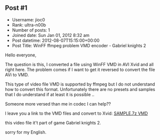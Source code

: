 ## Post #1
- Username: jioc0
- Rank: ultra-n00b
- Number of posts: 1
- Joined date: Sun Jan 01, 2012 8:32 am
- Post datetime: 2012-08-07T15:15:00+00:00
- Post Title: WinFF ffmpeg problem VMD encoder - Gabriel knights 2

Hello everyone,

The question is this, I converted a file using WinFF VMD in AVI Xvid and all right here.
The problem comes if I want to get it reversed to convert the file AVi to VMD.

This type of video file VMD is supported by ffmpeg but I do not understand how to convert
this format. Unfortunately there are no presets and samples that I do understand if at least
it is possible ..

Someone more versed than me in codec I can help??

I leave you a link to the VMD files and convert to Xvid: [SAMPLE.7z VMD](http://www.mediafire.com/?fnr4jn1an41eote)

this video file it't part of game Gabriel knights 2.

sorry for my English.
